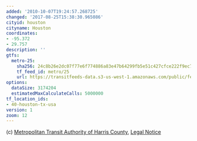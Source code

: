 ```yaml
---
added: '2010-10-07T19:24:57.268725'
changed: '2017-08-25T15:38:30.965086'
cityid: houston
cityname: Houston
coordinates:
- -95.372
- 29.757
description: ''
gtfs:
  metro-25:
    sha256: 24c8b26e2dc07f77e6f774886a83e47b64299fb5e51c427cfce222f9ec7c290d
    tf_feed_id: metro/25
    url: https://transitfeeds-data.s3-us-west-1.amazonaws.com/public/feeds/metro/25/20170818/gtfs.zip
options:
  dataSize: 3174204
  estimatedMaxCalculateCalls: 5000000
tf_location_ids:
- 40-houston-tx-usa
version: 1
zoom: 12
---
```


(c) [Metropolitan Transit Authority of Harris County](http://www.ridemetro.org/), [Legal Notice](http://www.ridemetro.org/AboutUs/Publications/DataDownloads.aspx)
